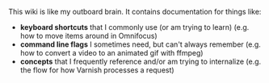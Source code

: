 This wiki is like my outboard brain. It contains documentation for things like:

* **keyboard shortcuts** that I commonly use (or am trying to learn) (e.g. how to move items around in Omnifocus)
* **command line flags** I sometimes need, but can't always remember (e.g. how to convert a video to an animated gif with ffmpeg)
* **concepts** that I frequently reference and/or am trying to internalize (e.g. the flow for how Varnish processes a request)